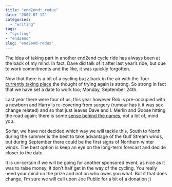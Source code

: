 ```yaml
---
title: "end2end: redux"
date: "2007-07-12"
categories:
  - "writing"
tags:
- "cycling"
- "end2end"
slug: "end2end-redux"
---
```


The idea of taking part in another end2end cycle ride has always been at the back of my mind.
In fact, Dave did talk of it after last year’s ride, but due to work commitments and the like, it was quickly forgotten.

Now that there is a bit of a cycling buzz back in the air with the Tour [currently taking place](https://adamchamberlin.info/2007/07/off-to-a-good-start/) the thought of trying again is strong.
So strong in fact that we have set a date to work too; Monday, September 24th.

Last year there were four of us, this year however Rob is pre-occupied with a newborn and Harry is re-covering from surgery (rumour has it it was sex change related) and so that just leaves Dave and I.
Merlin and Goose hitting the road again; there is some [sense behind the names](https://adamchamberlin.info/2006/01/the-call-signs-are-set/), not a lot of, mind you.

So far, we have not decided which way we will tackle this, South to North during the summer is the best to take advantage of the Gulf Stream winds, but during September there could be the first signs of Northern winter winds. The best option is keep an eye on the long-term forecast and decide closer to the date.

It is un-certain if we will be going for another sponsored event, as nice as it was to raise money, it don’t half get in the way of the cycling. You really need your mind on the prize and not on who owes you what. But if that does change, I’m sure we will call upon Joe Public for a bit of a donation ;)
